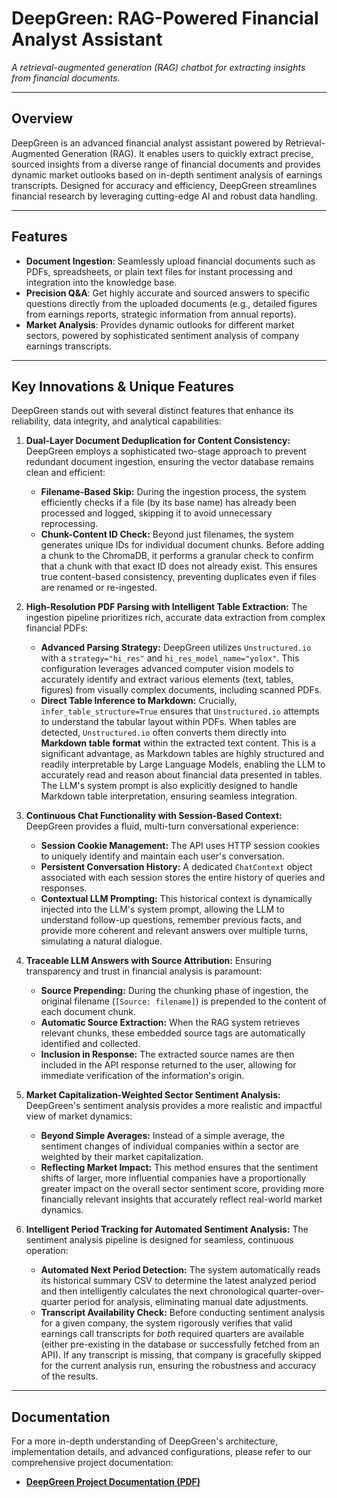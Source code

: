 # DeepGreen: RAG-Powered Financial Analyst Assistant

*A retrieval-augmented generation (RAG) chatbot for extracting insights from financial documents.*

---

## **Overview**

DeepGreen is an advanced financial analyst assistant powered by Retrieval-Augmented Generation (RAG). It enables users to quickly extract precise, sourced insights from a diverse range of financial documents and provides dynamic market outlooks based on in-depth sentiment analysis of earnings transcripts. Designed for accuracy and efficiency, DeepGreen streamlines financial research by leveraging cutting-edge AI and robust data handling.

---

## **Features**

* **Document Ingestion**: Seamlessly upload financial documents such as PDFs, spreadsheets, or plain text files for instant processing and integration into the knowledge base.
* **Precision Q&A**: Get highly accurate and sourced answers to specific questions directly from the uploaded documents (e.g., detailed figures from earnings reports, strategic information from annual reports).
* **Market Analysis**: Provides dynamic outlooks for different market sectors, powered by sophisticated sentiment analysis of company earnings transcripts.

---

## **Key Innovations & Unique Features**

DeepGreen stands out with several distinct features that enhance its reliability, data integrity, and analytical capabilities:

1.  **Dual-Layer Document Deduplication for Content Consistency:**
    DeepGreen employs a sophisticated two-stage approach to prevent redundant document ingestion, ensuring the vector database remains clean and efficient:
    * **Filename-Based Skip:** During the ingestion process, the system efficiently checks if a file (by its base name) has already been processed and logged, skipping it to avoid unnecessary reprocessing.
    * **Chunk-Content ID Check:** Beyond just filenames, the system generates unique IDs for individual document chunks. Before adding a chunk to the ChromaDB, it performs a granular check to confirm that a chunk with that exact ID does not already exist. This ensures true content-based consistency, preventing duplicates even if files are renamed or re-ingested.

2.  **High-Resolution PDF Parsing with Intelligent Table Extraction:**
    The ingestion pipeline prioritizes rich, accurate data extraction from complex financial PDFs:
    * **Advanced Parsing Strategy:** DeepGreen utilizes `Unstructured.io` with a `strategy="hi_res"` and `hi_res_model_name="yolox"`. This configuration leverages advanced computer vision models to accurately identify and extract various elements (text, tables, figures) from visually complex documents, including scanned PDFs.
    * **Direct Table Inference to Markdown:** Crucially, `infer_table_structure=True` ensures that `Unstructured.io` attempts to understand the tabular layout within PDFs. When tables are detected, `Unstructured.io` often converts them directly into **Markdown table format** within the extracted text content. This is a significant advantage, as Markdown tables are highly structured and readily interpretable by Large Language Models, enabling the LLM to accurately read and reason about financial data presented in tables. The LLM's system prompt is also explicitly designed to handle Markdown table interpretation, ensuring seamless integration.

3.  **Continuous Chat Functionality with Session-Based Context:**
    DeepGreen provides a fluid, multi-turn conversational experience:
    * **Session Cookie Management:** The API uses HTTP session cookies to uniquely identify and maintain each user's conversation.
    * **Persistent Conversation History:** A dedicated `ChatContext` object associated with each session stores the entire history of queries and responses.
    * **Contextual LLM Prompting:** This historical context is dynamically injected into the LLM's system prompt, allowing the LLM to understand follow-up questions, remember previous facts, and provide more coherent and relevant answers over multiple turns, simulating a natural dialogue.

4.  **Traceable LLM Answers with Source Attribution:**
    Ensuring transparency and trust in financial analysis is paramount:
    * **Source Prepending:** During the chunking phase of ingestion, the original filename (`[Source: filename]`) is prepended to the content of each document chunk.
    * **Automatic Source Extraction:** When the RAG system retrieves relevant chunks, these embedded source tags are automatically identified and collected.
    * **Inclusion in Response:** The extracted source names are then included in the API response returned to the user, allowing for immediate verification of the information's origin.

5.  **Market Capitalization-Weighted Sector Sentiment Analysis:**
    DeepGreen's sentiment analysis provides a more realistic and impactful view of market dynamics:
    * **Beyond Simple Averages:** Instead of a simple average, the sentiment changes of individual companies within a sector are weighted by their market capitalization.
    * **Reflecting Market Impact:** This method ensures that the sentiment shifts of larger, more influential companies have a proportionally greater impact on the overall sector sentiment score, providing more financially relevant insights that accurately reflect real-world market dynamics.

6.  **Intelligent Period Tracking for Automated Sentiment Analysis:**
    The sentiment analysis pipeline is designed for seamless, continuous operation:
    * **Automated Next Period Detection:** The system automatically reads its historical summary CSV to determine the latest analyzed period and then intelligently calculates the next chronological quarter-over-quarter period for analysis, eliminating manual date adjustments.
    * **Transcript Availability Check:** Before conducting sentiment analysis for a given company, the system rigorously verifies that valid earnings call transcripts for *both* required quarters are available (either pre-existing in the database or successfully fetched from an API). If any transcript is missing, that company is gracefully skipped for the current analysis run, ensuring the robustness and accuracy of the results.

---

## **Documentation**

For a more in-depth understanding of DeepGreen's architecture, implementation details, and advanced configurations, please refer to our comprehensive project documentation:

* **[DeepGreen Project Documentation (PDF)](./docs/Project_documentation.docx.pdf)**
